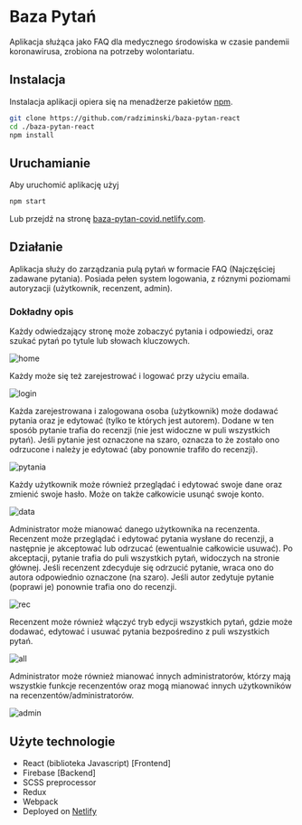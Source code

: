 # Baza Pytań
Aplikacja służąca jako FAQ dla medycznego środowiska w czasie pandemii koronawirusa, zrobiona na potrzeby wolontariatu.

## Instalacja
Instalacja aplikacji opiera się na menadżerze pakietów [npm](https://www.npmjs.com/).
```bash
git clone https://github.com/radziminski/baza-pytan-react
cd ./baza-pytan-react
npm install
```
## Uruchamianie
Aby uruchomić aplikację użyj 
```bash
npm start
```
Lub przejdź na stronę [baza-pytan-covid.netlify.com](https://baza-pytan-covid.netlify.com).

## Działanie
Aplikacja służy do zarządzania pulą pytań w formacie FAQ (Najczęściej zadawane pytania). Posiada pełen system logowania, z róznymi poziomami autoryzacji (użytkownik, recenzent, admin). 
### Dokładny opis
Każdy odwiedzający stronę może zobaczyć pytania i odpowiedzi, oraz szukać pytań po tytule lub słowach kluczowych.

![home](https://i.ibb.co/cNBjbSp/home-baza.jpg)

Każdy może się też zarejestrować i logować przy użyciu emaila.

![login](https://i.ibb.co/wsMs4rC/baza-pytan-login.jpg)

Każda zarejestrowana i zalogowana osoba (użytkownik) może dodawać pytania oraz je edytować (tylko te których jest autorem). Dodane w ten sposób pytanie trafia do recenzji (nie jest widoczne w puli wszystkich pytań). Jeśli pytanie jest oznaczone na szaro, oznacza to że zostało ono odrzucone i należy je edytować (aby ponownie trafiło do recenzji). 

![pytania](https://i.ibb.co/wKx4bXy/baza-pytan-edit.jpg)

Każdy użytkownik może również przeglądać i edytować swoje dane oraz zmienić swoje hasło. Może on także całkowicie usunąć swoje konto. 

![data](https://i.ibb.co/gT1r8Fr/baza-pytan-dane.jpg)

Administrator może mianować danego użytkownika na recenzenta. Recenzent może przeglądać i edytować pytania wysłane do recenzji, a następnie je akceptować lub odrzucać (ewentualnie całkowicie usuwać). Po akceptacji, pytanie trafia do puli wszystkich pytań, widoczych na stronie głównej. Jeśli recenzent zdecyduje się odrzucić pytanie, wraca ono do autora odpowiednio oznaczone (na szaro). Jeśli autor  zedytuje pytanie (poprawi je) ponownie trafia ono do recenzji.

![rec](https://i.ibb.co/Ch8MG33/recenz-baza.jpg)

Recenzent może również włączyć tryb edycji wszystkich pytań, gdzie może dodawać, edytować i usuwać pytania bezpośredino z puli wszystkich pytań.

![all](https://i.ibb.co/J5v0wqV/baza-try-ed.jpg)

Administrator może również mianować innych administratorów, którzy mają wszystkie funkcje recenzentów oraz mogą mianować innych użytkowników na recenzentów/administratorów.

![admin](https://i.ibb.co/1JRC5xF/baza-admin.jpg)

##  Użyte technologie
- React (biblioteka Javascript) [Frontend]
- Firebase [Backend]
- SCSS preprocessor
- Redux
- Webpack
- Deployed on [Netlify](https://baza-pytan-covid.netlify.app/)

